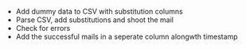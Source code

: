 - Add dummy data to CSV with substitution columns
- Parse CSV, add substitutions and shoot the mail
- Check for errors
- Add the successful mails in a seperate column alongwth timestamp
